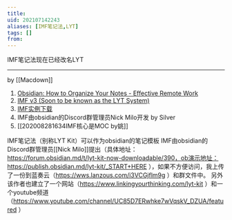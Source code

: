 ```yaml
---
title: 
uid: 202107142243
aliases: [IMF笔记法,LYT]
tags: []
from: 
---
```

IMF笔记法现在已经改名LYT


---

by [[Macdown]]
1. [Obsidian: How to Organize Your Notes - Effective Remote Work](https://www.youtube.com/watch?v=oE8HyLuHjsQ&feature=emb_title&tdsourcetag=s_pctim_aiomsg)
2. [IMF v3 (Soon to be known as the LYT System)](https://forum.obsidian.md/t/imf-v3-soon-to-be-known-as-the-lyt-system/390?tdsourcetag=s_pctim_aiomsg)
3. [IMF实例下载](https://github.com/nickmilo/IMF-v3)
4. IMF由obsidian的Discord群管理员Nick Milo开发 by Silver
5. [[202008281634IMF核心是MOC by姚]]

IMF笔记法（别称LYT Kit）可以作为obsidian的笔记模板
IMF由obsidian的Discord群管理员[[Nick Milo]]提出（具体地址：https://forum.obsidian.md/t/lyt-kit-now-downloadable/390，ob演示地址：https://publish.obsidian.md/lyt-kit/_START+HERE ），如果不方便访问，我上传了一份到蓝奏云（https://wws.lanzous.com/i3VCGjflm9g ）和群文件中。
另外该作者也建立了一个网站（https://www.linkingyourthinking.com/lyt-kit ）和一个youtube频道（https://www.youtube.com/channel/UC85D7ERwhke7wVqskV_DZUA/featured ）
